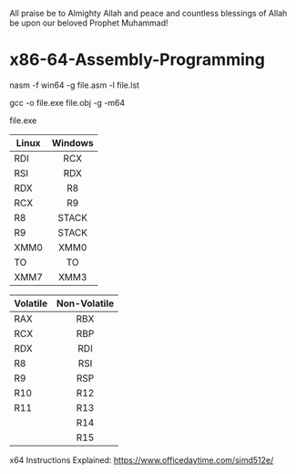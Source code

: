 All praise be to Almighty Allah 
and peace and countless blessings
of Allah be upon our beloved 
Prophet Muhammad!

# x86-64-Assembly-Programming

nasm -f win64 -g file.asm -l file.lst 

gcc -o file.exe file.obj -g -m64

file.exe

| Linux| Windows|
| ---- |:------:|
| RDI  | RCX   |
| RSI  | RDX   |
| RDX  | R8    |
| RCX  | R9    |
|  R8  | STACK |
|  R9  | STACK |
| XMM0 | XMM0  |
| TO   |  TO   |
| XMM7 | XMM3  |


|Volatile| Non-Volatile|
|--------|:-----------:|
|RAX|RBX|
|RCX|RBP|
|RDX|RDI|
|R8|RSI|
|R9|RSP|
|R10|R12|
|R11|R13|
||R14|
||R15|
x64 Instructions Explained: https://www.officedaytime.com/simd512e/
